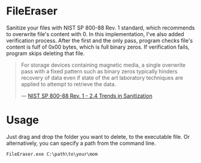 # FileEraser
Sanitize your files with NIST SP 800-88 Rev. 1 standard, which recommends to overwrite file's content with 0. In this implementation, I've also added verification process. After the first and the only pass, program checks file's content is fulf of 0x00 bytes, which is full binary zeros. If verification fails, program skips deleting that file.
>For storage devices containing magnetic media, a single overwrite pass with a fixed pattern such as binary zeros typically hinders recovery of data even if state of the art laboratory techniques are applied to attempt to retrieve the data.
>
>&mdash; [NIST SP 800-88 Rev. 1 - 2.4 Trends in Sanitization](https://nvlpubs.nist.gov/nistpubs/SpecialPublications/NIST.SP.800-88r1.pdf)

# Usage
Just drag and drop the folder you want to delete, to the executable file.
Or alternatively, you can specify a path from the command line.
```
FileEraser.exe C:\path\to\your\mom
```
